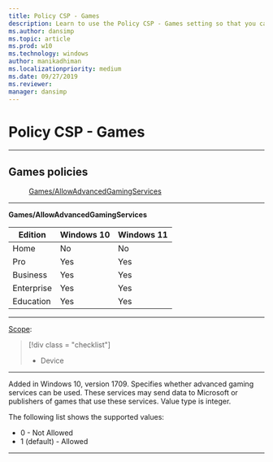 ```yaml
---
title: Policy CSP - Games
description: Learn to use the Policy CSP - Games setting so that you can specify whether advanced gaming services can be used.
ms.author: dansimp
ms.topic: article
ms.prod: w10
ms.technology: windows
author: manikadhiman
ms.localizationpriority: medium
ms.date: 09/27/2019
ms.reviewer: 
manager: dansimp
---
```


# Policy CSP - Games



<hr/>

<!--Policies-->
## Games policies  

<dl>
  <dd>
    <a href="#games-allowadvancedgamingservices">Games/AllowAdvancedGamingServices</a>
  </dd>
</dl>


<hr/>

<!--Policy-->
<a href="" id="games-allowadvancedgamingservices"></a>**Games/AllowAdvancedGamingServices**  

<!--SupportedSKUs-->

|Edition|Windows 10|Windows 11|
|--- |--- |--- |
|Home|No|No|
|Pro|Yes|Yes|
|Business|Yes|Yes|
|Enterprise|Yes|Yes|
|Education|Yes|Yes|

<!--/SupportedSKUs-->
<hr/>

<!--Scope-->
[Scope](./policy-configuration-service-provider.md#policy-scope):

> [!div class = "checklist"]
> * Device

<hr/>

<!--/Scope-->
<!--Description-->
Added in Windows 10, version 1709. Specifies whether advanced gaming services can be used. These services may send data to Microsoft or publishers of games that use these services. Value type is integer.

<!--/Description-->
<!--SupportedValues-->
The following list shows the supported values:

- 0 - Not Allowed
- 1 (default) - Allowed

<!--/SupportedValues-->
<!--/Policy-->
<hr/>


<!--/Policies-->

